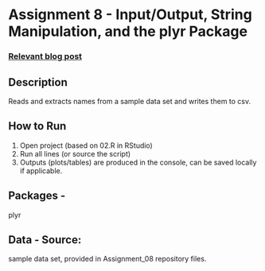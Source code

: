 # Assignment 8 - Input/Output, String Manipulation, and the plyr Package

### [Relevant blog post]()

## Description
Reads and extracts names from a sample data set and writes them to csv.

## How to Run
1) Open project (based on 02.R in RStudio)
2) Run all lines (or source the script)
3) Outputs (plots/tables) are produced in the console, can be saved locally if applicable.

## Packages -
plyr
## Data - Source:
sample data set, provided in Assignment_08 repository files.

